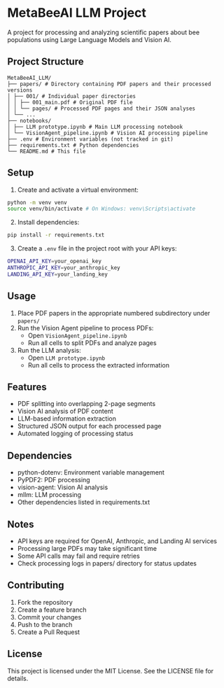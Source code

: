 # MetaBeeAI LLM Project

A project for processing and analyzing scientific papers about bee populations using Large Language Models and Vision AI.

## Project Structure 

```
MetaBeeAI_LLM/
├── papers/ # Directory containing PDF papers and their processed versions
│ ├── 001/ # Individual paper directories
│ │ ├── 001_main.pdf # Original PDF file
│ │ └── pages/ # Processed PDF pages and their JSON analyses
│ └── ...
├── notebooks/
│ ├── LLM prototype.ipynb # Main LLM processing notebook
│ └── VisionAgent_pipeline.ipynb # Vision AI processing pipeline
├── .env # Environment variables (not tracked in git)
├── requirements.txt # Python dependencies
└── README.md # This file
```




## Setup

1. Create and activate a virtual environment:
``` bash
python -m venv venv
source venv/bin/activate # On Windows: venv\Scripts\activate
```

2. Install dependencies:
``` bash
pip install -r requirements.txt
```

3. Create a `.env` file in the project root with your API keys:
``` bash
OPENAI_API_KEY=your_openai_key
ANTHROPIC_API_KEY=your_anthropic_key
LANDING_API_KEY=your_landing_key
```


## Usage

1. Place PDF papers in the appropriate numbered subdirectory under `papers/`
2. Run the Vision Agent pipeline to process PDFs:
   - Open `VisionAgent_pipeline.ipynb`
   - Run all cells to split PDFs and analyze pages
3. Run the LLM analysis:
   - Open `LLM prototype.ipynb`
   - Run all cells to process the extracted information

## Features

- PDF splitting into overlapping 2-page segments
- Vision AI analysis of PDF content
- LLM-based information extraction
- Structured JSON output for each processed page
- Automated logging of processing status

## Dependencies

- python-dotenv: Environment variable management
- PyPDF2: PDF processing
- vision-agent: Vision AI analysis
- mllm: LLM processing
- Other dependencies listed in requirements.txt

## Notes

- API keys are required for OpenAI, Anthropic, and Landing AI services
- Processing large PDFs may take significant time
- Some API calls may fail and require retries
- Check processing logs in papers/ directory for status updates

## Contributing

1. Fork the repository
2. Create a feature branch
3. Commit your changes
4. Push to the branch
5. Create a Pull Request

## License

This project is licensed under the MIT License. See the LICENSE file for details.
